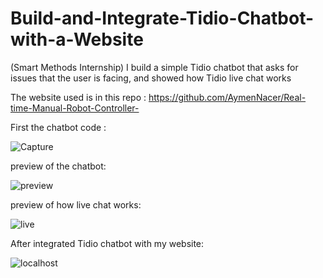 # Build-and-Integrate-Tidio-Chatbot-with-a-Website
(Smart Methods Internship) I build a simple Tidio chatbot that asks for issues that the user is facing, and showed how Tidio live chat works

The website used is in this repo : https://github.com/AymenNacer/Real-time-Manual-Robot-Controller-

First the chatbot code :

![Capture](https://user-images.githubusercontent.com/67188835/88934377-39c84480-d289-11ea-8e9f-097b2540307c.PNG)

preview of the chatbot:

![preview](https://user-images.githubusercontent.com/67188835/88934465-53698c00-d289-11ea-9b14-aa00ab496078.gif)

preview of how live chat works:

![live](https://user-images.githubusercontent.com/67188835/88934561-71cf8780-d289-11ea-9df0-1ffd5d2db5e0.gif)

After integrated Tidio chatbot with my website:

![localhost](https://user-images.githubusercontent.com/67188835/88934644-8e6bbf80-d289-11ea-858f-042e402e797c.PNG)





